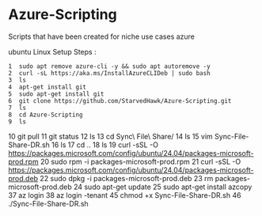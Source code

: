 # Azure-Scripting
Scripts that have been created for niche use cases azure




ubuntu Linux Setup Steps : 

    1  sudo apt remove azure-cli -y && sudo apt autoremove -y
    2  curl -sL https://aka.ms/InstallAzureCLIDeb | sudo bash
    3  ls
    4  apt-get install git
    5  sudo apt-get install git
    6  git clone https://github.com/StarvedHawk/Azure-Scripting.git
    7  ls
    8  cd Azure-Scripting
    9  ls
   10  git pull
   11  git status
   12  ls
   13  cd Sync\ File\ Share/
   14  ls
   15  vim Sync-File-Share-DR.sh
   16  ls
   17  cd ..
   18  ls
   19  curl -sSL -O https://packages.microsoft.com/config/ubuntu/24.04/packages-microsoft-prod.rpm
   20  sudo rpm -i packages-microsoft-prod.rpm
   21  curl -sSL -O https://packages.microsoft.com/config/ubuntu/24.04/packages-microsoft-prod.deb
   22  sudo dpkg -i packages-microsoft-prod.deb
   23  rm packages-microsoft-prod.deb
   24  sudo apt-get update
   25  sudo apt-get install azcopy
   37  az login
   38  az login -tenant
   45  chmod +x Sync-File-Share-DR.sh
   46  ./Sync-File-Share-DR.sh